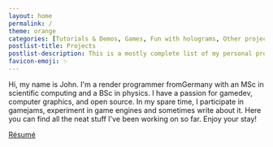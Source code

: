 ```yaml
---
layout: home
permalink: /
theme: orange
categories: [Tutorials & Demos, Games, Fun with holograms, Other projects]
postlist-title: Projects
postlist-description: This is a mostly complete list of my personal projects. Most of these were done in my spare time and *not* as part of a university course. Check out my [résumé](resume) for a list of university projects. Links may lead to external websites.
favicon-emoji: ✨
---
```


Hi, my name is John. I'm a render programmer fromGermany with an MSc in scientific computing and a BSc in physics. I have a passion for gamedev, computer graphics, and open source. In my spare time, I participate in gamejams, experiment in game engines and sometimes write about it. Here you can find all the neat stuff I've been working on so far. Enjoy your stay!

<div class="row">
  <div class="col s12">
    <div class="center-align">
      <a href="resume" class=" waves-effect waves-light btn hover-jello">
        Résumé
      </a>
    </div>
  </div>
</div>
